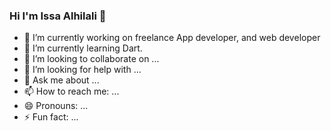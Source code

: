 ### Hi I'm Issa Alhilali 👋



- 🔭 I’m currently working on freelance App developer, and web developer
- 🌱 I’m currently learning Dart.
- 👯 I’m looking to collaborate on ...
- 🤔 I’m looking for help with ...
- 💬 Ask me about ...
- 📫 How to reach me: ...
- 😄 Pronouns: ...
- ⚡ Fun fact: ...

